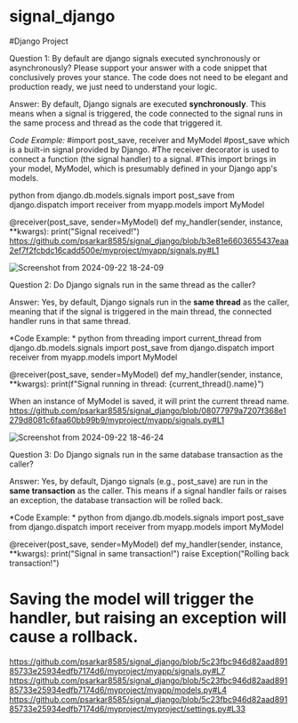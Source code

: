 # signal_django
#Django Project

Question 1: By default are django signals executed synchronously or asynchronously? Please support your answer with a code snippet that conclusively proves your stance. The code does not need to be elegant and production ready, we just need to understand your logic.


Answer: By default, Django signals are executed **synchronously**. This means when a signal is triggered, the code connected to the signal runs in the same process and thread as the code that triggered it.

*Code Example:*
#import post_save, receiver and MyModel
#post_save which is a built-in signal provided by Django.
#The receiver decorator is used to connect a function (the signal handler) to a signal.
#This import brings in your model, MyModel, which is presumably defined in your Django app's models.


python
from django.db.models.signals import post_save
from django.dispatch import receiver
from myapp.models import MyModel

@receiver(post_save, sender=MyModel)
def my_handler(sender, instance, **kwargs):
    print("Signal received!")
https://github.com/psarkar8585/signal_django/blob/b3e81e6603655437eaa2ef7f2fcbdc16cadd500e/myproject/myapp/signals.py#L1

![Screenshot from 2024-09-22 18-24-09](https://github.com/user-attachments/assets/3aecddee-f4f9-406a-b67a-0b01d817f8ad)




Question 2: Do Django signals run in the same thread as the caller?


Answer: Yes, by default, Django signals run in the **same thread** as the caller, meaning that if the signal is triggered in the main thread, the connected handler runs in that same thread.


*Code Example: *
python
from threading import current_thread
from django.db.models.signals import post_save
from django.dispatch import receiver
from myapp.models import MyModel

@receiver(post_save, sender=MyModel)
def my_handler(sender, instance, **kwargs):
    print(f"Signal running in thread: {current_thread().name}")

When an instance of MyModel is saved, it will print the current thread name.
https://github.com/psarkar8585/signal_django/blob/08077979a7207f368e1279d8081c6faa60bb99b9/myproject/myapp/signals.py#L1



![Screenshot from 2024-09-22 18-46-24](https://github.com/user-attachments/assets/34b20234-7ed2-45ef-b74e-f7fb246ab33b)





Question 3: Do Django signals run in the same database transaction as the caller?


Answer: Yes, by default, Django signals (e.g., post_save) are run in the **same transaction** as the caller. This means if a signal handler fails or raises an exception, the database transaction will be rolled back.


*Code Example: *
python
from django.db.models.signals import post_save
from django.dispatch import receiver
from myapp.models import MyModel

@receiver(post_save, sender=MyModel)
def my_handler(sender, instance, **kwargs):
    print("Signal in same transaction!")
    raise Exception("Rolling back transaction!")

# Saving the model will trigger the handler, but raising an exception will cause a rollback.

https://github.com/psarkar8585/signal_django/blob/5c23fbc946d82aad89185733e25934edfb7174d6/myproject/myapp/signals.py#L7
https://github.com/psarkar8585/signal_django/blob/5c23fbc946d82aad89185733e25934edfb7174d6/myproject/myapp/models.py#L4
https://github.com/psarkar8585/signal_django/blob/5c23fbc946d82aad89185733e25934edfb7174d6/myproject/myproject/settings.py#L33

